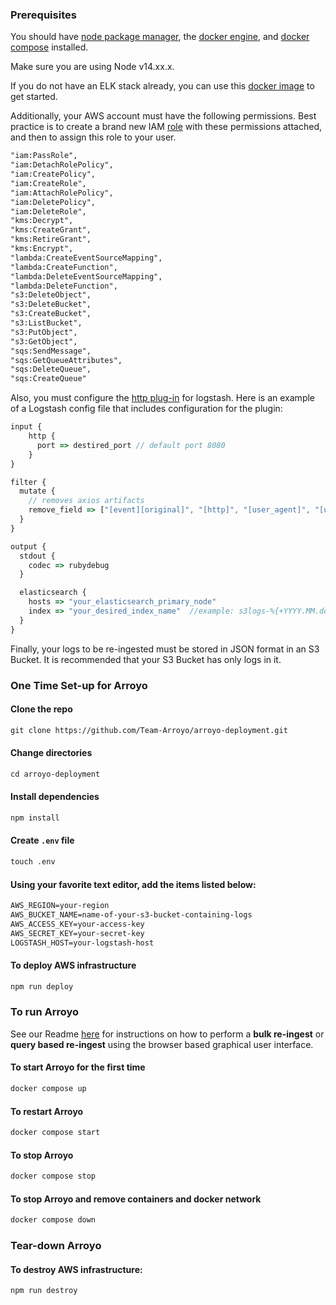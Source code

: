 ### Prerequisites

You should have [node package manager](https://docs.npmjs.com/downloading-and-installing-node-js-and-npm), the [docker engine](https://docs.docker.com/engine/install/), and [docker compose](https://docs.docker.com/compose/install/) installed.

Make sure you are using Node v14.xx.x.

If you do not have an ELK stack already, you can use this [docker image](https://elk-docker.readthedocs.io/) to get started.

Additionally, your AWS account must have the following permissions. Best practice is to create a brand new IAM [role](https://docs.aws.amazon.com/IAM/latest/UserGuide/id_roles_terms-and-concepts.html) with these permissions attached, and then to assign this role to your user. 
```markdown
"iam:PassRole",
"iam:DetachRolePolicy",
"iam:CreatePolicy",
"iam:CreateRole",
"iam:AttachRolePolicy",
"iam:DeletePolicy",
"iam:DeleteRole",
"kms:Decrypt",
"kms:CreateGrant",
"kms:RetireGrant",
"kms:Encrypt",
"lambda:CreateEventSourceMapping",
"lambda:CreateFunction",
"lambda:DeleteEventSourceMapping",
"lambda:DeleteFunction",
"s3:DeleteObject",
"s3:DeleteBucket",
"s3:CreateBucket",
"s3:ListBucket",
"s3:PutObject",
"s3:GetObject",
"sqs:SendMessage",
"sqs:GetQueueAttributes",
"sqs:DeleteQueue",
"sqs:CreateQueue"
```

Also, you must configure the [http plug-in](https://www.elastic.co/blog/introducing-logstash-input-http-plugin) for logstash.
Here is an example of a Logstash config file that includes configuration for the plugin:

```javascript 
input {
    http {
      port => destired_port // default port 8080
    }
}

filter {
  mutate {
    // removes axios artifacts
    remove_field => ["[event][original]", "[http]", "[user_agent]", "[url]"]
  }
}

output {
  stdout {
    codec => rubydebug
  }

  elasticsearch {
    hosts => "your_elasticsearch_primary_node"
    index => "your_desired_index_name"  //example: s3logs-%{+YYYY.MM.dd}
  }
}
```
Finally, your logs to be re-ingested must be stored in JSON format in an S3 Bucket. It is recommended that your S3 Bucket has only logs in it.

### One Time Set-up for Arroyo

#### Clone the repo

```markdown
git clone https://github.com/Team-Arroyo/arroyo-deployment.git
```

#### Change directories

```markdown
cd arroyo-deployment
```

#### Install dependencies

```markdown
npm install
```

#### Create `.env` file

```markdown
touch .env
```

#### Using your favorite text editor, add the items listed below: 

```markdown
AWS_REGION=your-region
AWS_BUCKET_NAME=name-of-your-s3-bucket-containing-logs
AWS_ACCESS_KEY=your-access-key
AWS_SECRET_KEY=your-secret-key
LOGSTASH_HOST=your-logstash-host
```
#### To deploy AWS infrastructure

```markdown
npm run deploy
```

### To run Arroyo

See our Readme [here](https://github.com/Team-Arroyo/Arroyo-main) for instructions on how to perform a **bulk re-ingest** or **query based re-ingest** using the browser based graphical user interface.

#### To start Arroyo for the first time
```markdown
docker compose up
```
#### To restart Arroyo
```markdown
docker compose start
```

#### To stop Arroyo
```markdown
docker compose stop
``` 


#### To stop Arroyo and remove containers and docker network
```markdown
docker compose down
```
 
### Tear-down Arroyo

#### To destroy AWS infrastructure:

```markdown
npm run destroy
```
